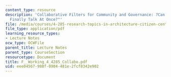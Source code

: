 ```yaml
---
content_type: resource
description: 'Collaborative Filters for Community and Governance: ?Can We All Now
  Finally Talk At Once?"'
file: /media/courses/4-285-research-topics-in-architecture-citizen-centered-design-of-open-governance-systems-fall-2002/eee04567988f0984481e2fcf8342e902_F__Working_4_4285_Collabo.pdf
file_type: application/pdf
learning_resource_types:
- Lecture Notes
ocw_type: OCWFile
parent_title: Lecture Notes
parent_type: CourseSection
resourcetype: Document
title: F__Working_4_4285_Collabo.pdf
uid: eee04567-988f-0984-481e-2fcf8342e902
---
```

